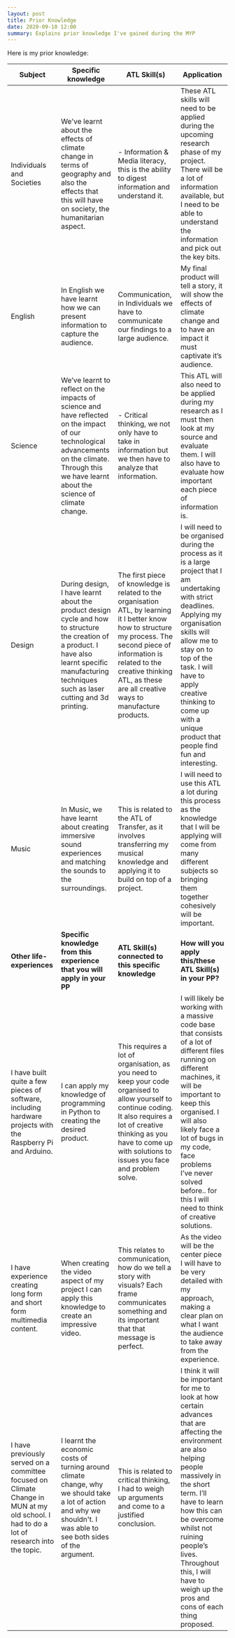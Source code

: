 ```yaml
---
layout: post
title: Prior Knowledge
date: 2020-09-10 12:00
summary: Explains prior knowledge I've gained during the MYP
---
```


Here is my prior knowledge:

| **Subject**| **Specific knowledge** | **ATL Skill(s)**| **Application**   |
| ------------------------------------------------------------ | ------------------------------------------------------------ | ------------------------------------------------------------ | ------------------------------------------------------------ |
| Individuals and Societies                                    | We've learnt about the effects of climate change in terms of geography and also the effects that this will have on society, the humanitarian aspect. | - Information & Media literacy, this is the ability to digest information and understand it. | These ATL skills will need to be applied during the upcoming research phase of my project. There will be a lot of information available, but I need to be able to understand the information and pick out the key bits. |
| English                                                      | In English we have learnt how we can present information to capture the audience. | Communication, in Individuals we have to communicate our findings to a large audience. | My final product will tell a story, it will show the effects of climate change and to have an impact it must captivate it’s audience. |
| Science                                                      | We’ve learnt to reflect on the impacts of science and have reflected on the impact of our technological advancements on the climate. Through this we have learnt about the science of climate change. | - Critical thinking, we not only have to take in information but we then have to analyze that information. | This ATL will also need to be applied during my research as I must then look at my source and evaluate them. I will also have to evaluate how important each piece of information is. |
| Design                                                       | During design, I have learnt about the product design cycle and how to structure the creation of a product. I have also learnt specific manufacturing techniques such as laser cutting and 3d printing. | The first piece of knowledge is related to the organisation ATL, by learning it I better know how to structure my process. The second piece of information is related to the creative thinking ATL, as these are all creative ways to manufacture products. | I will need to be organised during the process as it is a large project that I am undertaking with strict deadlines. Applying my organisation skills will allow me to stay on to top of the task. I will have to apply creative thinking to come up with a unique product that people find fun and interesting. |
| Music                                                        | In Music, we have learnt about creating immersive sound experiences and matching the sounds to the surroundings. | This is related to the ATL of Transfer, as it involves transferring my musical knowledge and applying it to build on top of a project. | I will need to use this ATL a lot during this process as the knowledge that I will be applying will come from many different subjects so bringing them together cohesively will be important. |
| **Other life-experiences**                                   | **Specific knowledge from this experience that you will apply in your PP** | **ATL Skill(s) connected to this specific knowledge**        | **How will you apply this/these ATL Skill(s) in your PP?**   |
| I have built quite a few pieces of software, including hardware projects with the Raspberry Pi and Arduino. | I can apply my knowledge of programming in Python to creating the desired product. | This requires a lot of organisation, as you need to keep your code organised to allow yourself to continue coding. It also requires a lot of creative thinking as you have to come up with solutions to issues you face and problem solve. | I will likely be working with a massive code base that consists of a lot of different files running on different machines, it will be important to keep this organised. I will also likely face a lot of bugs in my code, face problems I’ve never solved before.. for this I will need to think of creative solutions. |
| I have experience creating long form and short form multimedia content. | When creating the video aspect of my project I can apply this knowledge to create an impressive video. | This relates to communication, how do we tell a story with visuals? Each frame communicates something and its important that that message is perfect. | As the video will be the center piece I will have to be very detailed with my approach, making a clear plan on what I want the audience to take away from the experience. |
| I have previously served on a committee focused on Climate Change in MUN at my old school. I had to do a lot of research into the topic. | I learnt the economic costs of turning around climate change, why we should take a lot of action and why we shouldn't. I was able to see both sides of the argument. | This is related to critical thinking, I had to weigh up arguments and come to a justified conclusion. | I think it will be important for me to look at how certain advances that are affecting the environment are also helping people massively in the short term. I’ll have to learn how this can be overcome whilst not ruining people’s lives. Throughout this, I will have to weigh up the pros and cons of each thing proposed. |

